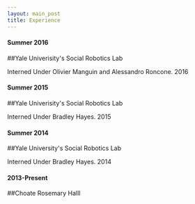 ```yaml
---
layout: main_post
title: Experience
---
```

#### Summer 2016


##Yale Univerisity's Social Robotics Lab
  

Interned Under Olivier Manguin and Alessandro Roncone. 2016


#### Summer 2015


##Yale Univerisity's Social Robotics Lab


Interned Under Bradley Hayes. 2015


#### Summer 2014


##Yale University's Social Robotics Lab


Interned Under Bradley Hayes. 2014


#### 2013-Present


##Choate Rosemary Halll


   